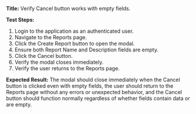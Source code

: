 **Title:** Verify Cancel button works with empty fields.

**Test Steps:**
1. Login to the application as an authenticated user.
2. Navigate to the Reports page.
3. Click the Create Report button to open the modal.
4. Ensure both Report Name and Description fields are empty.
5. Click the Cancel button.
6. Verify the modal closes immediately.
7. Verify the user returns to the Reports page.

**Expected Result:**
The modal should close immediately when the Cancel button is clicked even with empty fields, the user should return to the Reports page without any errors or unexpected behavior, and the Cancel button should function normally regardless of whether fields contain data or are empty.